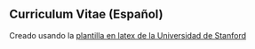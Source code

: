 ## Curriculum Vitae (Español)
Creado usando la [plantilla en latex de la Universidad de Stanford](http://yuba.stanford.edu/~sundaes/OLDAPPMATERIALS/2003FACULTYAPP/CV/cv.tex)